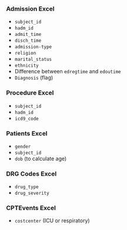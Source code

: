 ### Admission Excel
- `subject_id`
- `hadm_id`
- `admit_time`
- `disch_time`
- `admission-type`
- `religion`
- `marital_status`
- `ethnicity`
- Difference between `edregtime` and `edoutime`
- `Diagnosis` (flag)

### Procedure Excel
- `subject_id`
- `hadm_id`
- `icd9_code`

### Patients Excel
- `gender`
- `subject_id`
- `dob` (to calculate age)

### DRG Codes Excel
- `drug_type`
- `drug_severity`

### CPTEvents Excel
- `costcenter` (ICU or respiratory)
